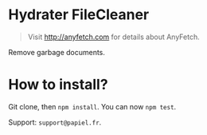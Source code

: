 # Hydrater FileCleaner
> Visit http://anyfetch.com for details about AnyFetch.

Remove garbage documents.

# How to install?
Git clone, then `npm install`.
You can now `npm test`.

Support: `support@papiel.fr`.

